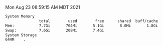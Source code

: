 Mon Aug 23 08:59:15 AM MDT 2021
```bash
System Memory
               total        used        free      shared  buff/cache   available
Mem:           7.7Gi       704Mi       5.1Gi       8.0Mi       1.8Gi       6.7Gi
Swap:          7.6Gi       208Mi       7.4Gi
System Storage
644M	.
```
